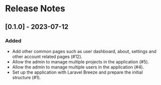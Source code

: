 # Release Notes

## [0.1.0] - 2023-07-12

### Added

- Add other common pages such as user dashboard, about, settings and other account related pages (#12).
- Allow the admin to manage multiple projects in the application (#5).
- Allow the admin to manage multiple users in the application (#4).
- Set up the application with Laravel Breeze and prepare the initial structure (#1).
